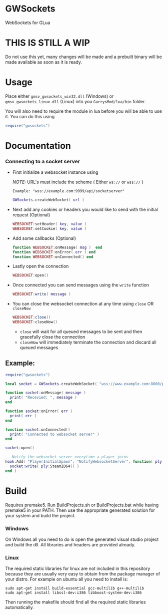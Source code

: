 # GWSockets
WebSockets for GLua

# THIS IS STILL A WIP
Do not use this yet, many changes will be made and a prebuilt binary will be made available as soon as it is ready.

# Usage
Place either `gmsv_gwsockets_win32.dll` (Windows) or `gmsv_gwsockets_linux.dll` (Linux) into you `GarrysMod/lua/bin` folder.

You will also need to require the module in lua before you will be able to use it. You can do this using 

```LUA 
require("gwsockets")
```

# Documentation

### Connecting to a socket server
* First initialize a websocket instance using

  *NOTE:* URL's must include the scheme ( Either `ws://` or `wss://` )

  `Example: "wss://example.com:9999/api/socketserver"`

  ```LUA 
  GWSockets.createWebSocket( url )
  ```

* Next add any cookies or headers you would like to send with the initial request (Optional)

  ```LUA
  WEBSOCKET:setHeader( key, value )
  WEBSOCKET:setCookie( key, value )
  ```
  
* Add some callbacks (Optional)

  ```LUA
  function WEBSOCKET:onMessage( msg )  end
  function WEBSOCKET:onError( err ) end 
  function WEBSOCKET:onConnected() end
  ```
  
* Lastly open the connection
  ```LUA
  WEBSOCKET:open()
  ```
  
* Once connected you can send messages using the `write` function
  ```LUA
  WEBSOCKET:write( message )
  ```

* You can close the websocket connection at any time using `close` OR `closeNow`

  ```LUA
  WEBSOCKET:close()
  WEBSOCKET:closeNow()
  ```

  * `close` will wait for all queued messages to be sent and then gracefully close the connection
  * `closeNow` will immediately terminate the connection and discard all queued messages
  
  
  
## Example:
```LUA
require("gwsockets")

local socket = GWSockets.createWebSocket( "wss://www.example.com:8800/playerConnectionNotifier" )

function socket:onMessage( message ) 
  print( "Recevied: ", message ) 
end

function socket:onError( err ) 
  print( err ) 
end

function socket:onConnected() 
  print( "Connected to websocket server" ) 
end

socket:open()

-- Notify the websocket server everytime a player joins
hook.Add( "PlayerInitialSpawn", "NotifyWebsocketServer", function( ply )
  socket:write( ply:SteamID64() ) 
end )
```

# Build
Requires premake5.
Run BuildProjects.sh or BuildProjects.bat while having premake5 in your PATH.
Then use the appropriate generated solution for your system and build the project.

### Windows
On Windows all you need to do is open the generated visual studio project and build the dll. All libraries and headers are provided already.

### Linux
The required static libraries for linux are not included in this repository because they are usually very easy to obtain from the package manager of your distro. For example on ubuntu all you need to install is:
```console
sudo apt-get install build-essential gcc-multilib g++-multilib
sudo apt-get install libssl-dev:i386 libboost-system-dev:i386
```
Then running the makefile should find all the required static libraries automatically.

